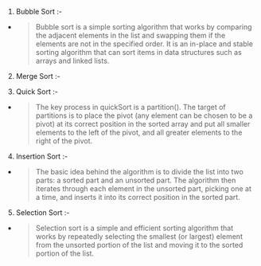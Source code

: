 1. Bubble Sort :-
- >Bubble sort is a simple sorting algorithm that works by comparing the adjacent elements in the list and swapping them if the elements are not in the specified order. It is an in-place and stable sorting algorithm that can sort items in data structures such as arrays and linked lists.

2. Merge Sort :-

3. Quick Sort :-
- >The key process in quickSort is a partition(). The target of partitions is to place the pivot (any element can be chosen to be a pivot) at its correct position in the sorted array and put all smaller elements to the left of the pivot, and all greater elements to the right of the pivot.

4. Insertion Sort :-
- >The basic idea behind the algorithm is to divide the list into two parts: a sorted part and an unsorted part. The algorithm then iterates through each element in the unsorted part, picking one at a time, and inserts it into its correct position in the sorted part.

5. Selection Sort :-
- >Selection sort is a simple and efficient sorting algorithm that works by repeatedly selecting the smallest (or largest) element from the unsorted portion of the list and moving it to the sorted portion of the list. 
